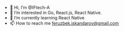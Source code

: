 - 👋 Hi, I’m @IFtech-A
- 👀 I’m interested in Go, React.js, React Native.
- 🌱 I’m currently learning React Native
- 📫 How to reach me feruzbek.iskandarov@gmail.com

<!---
IFtech-A/IFtech-A is a ✨ special ✨ repository because its `README.md` (this file) appears on your GitHub profile.
You can click the Preview link to take a look at your changes.
--->
